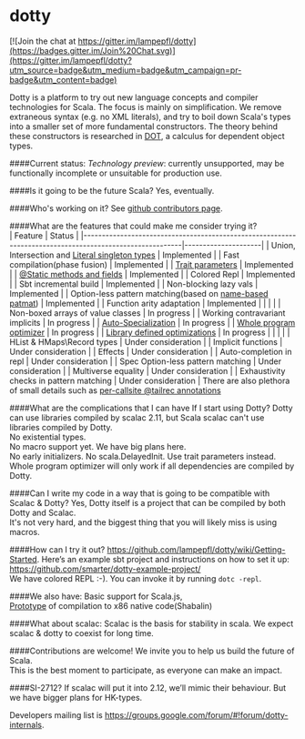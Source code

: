 dotty
=====

[![Join the chat at https://gitter.im/lampepfl/dotty](https://badges.gitter.im/Join%20Chat.svg)](https://gitter.im/lampepfl/dotty?utm_source=badge&utm_medium=badge&utm_campaign=pr-badge&utm_content=badge)

Dotty is a platform to try out new language concepts and compiler
technologies for Scala. The focus is mainly on simplification. We
remove extraneous syntax (e.g. no XML literals), and try to boil down
Scala's types into a smaller set of more fundamental constructors. The
theory behind these constructors is researched in
[DOT](http://www.cs.uwm.edu/~boyland/fool2012/papers/fool2012_submission_3.pdf),
a calculus for dependent object types.

####Current status:
 _Technology preview_: currently unsupported, may be functionally incomplete or unsuitable for production use.

####Is it going to be the future Scala?
Yes, eventually.

####Who's working on it?
See [github contributors page](https://github.com/lampepfl/dotty/graphs/contributors).
 
####What are the features that could make me consider trying it?  
| Feature                                                                                                 | Status              |
|---------------------------------------------------------------------------------------------------------|---------------------|
| Union, Intersection and [Literal singleton types](http://docs.scala-lang.org/sips/pending/42.type.html) | Implemented         |
| Fast compilation(phase fusion)                                                                         | Implemented         |
| [Trait parameters](http://docs.scala-lang.org/sips/pending/trait-parameters.html)                       | Implemented         |
| [@Static methods and fields](https://github.com/scala/scala.github.com/pull/491)                        | Implemented         |
| Colored Repl                                                                                            | Implemented         |
| Sbt incremental build                                                                                   | Implemented         |
| Non-blocking lazy vals                                                                                  | Implemented         |
| Option-less pattern matching(based on [name-based patmat](https://github.com/scala/scala/pull/2848))    | Implemented |
| Function arity adaptation                                                                               | Implemented |
|                                                                                                         |                     |
| Non-boxed arrays of value classes                                                                       | In progress         |
| Working contravariant implicits                                                                         | In progress         |
| [Auto-Specialization](https://github.com/dotty-linker/dotty)                                            | In progress         |
| [Whole program optimizer](https://github.com/dotty-linker/dotty)                                        | In progress         |
| [Library defined optimizations](https://github.com/dotty-linker/dotty)                                  | In progress         |
|                                                                                                         |                     |
| HList & HMaps\Record types                                                                              | Under consideration |
| Implicit functions                                                                                      | Under consideration |
| Effects                                                                                                 | Under consideration |
| Auto-completion in repl                                                                                 | Under consideration |
| Spec Option-less pattern matching                                                                       | Under consideration |
| Multiverse equality                                                                                     | Under consideration |
| Exhaustivity checks in pattern matching                                                                 | Under consideration |
There are also plethora of small details such as [per-callsite @tailrec annotations](https://github.com/lampepfl/dotty/issues/1221)

####What are the complications that I can have If I start using Dotty?
Dotty can use libraries compiled by scalac 2.11, but Scala scalac can't use libraries compiled by Dotty.<br>
No existential types.<br>
No macro support yet. We have big plans here.<br>
No early initializers. No scala.DelayedInit. Use trait parameters instead.<br>
Whole program optimizer will only work if all dependencies are compiled by Dotty.<br>


####Can I write my code in a way that is going to be compatible with Scalac & Dotty?
Yes, Dotty itself is a project that can be compiled by both Dotty and Scalac.<br>
It's not very hard, and the biggest thing that you will likely miss is using macros.

####How can I try it out?
https://github.com/lampepfl/dotty/wiki/Getting-Started.
Here’s an example sbt project and instructions on how to set it up: https://github.com/smarter/dotty-example-project/ <br>
We have colored REPL :-). You can invoke it by running `dotc -repl`.

####We also have:
Basic support for Scala.js,<br>
[Prototype](https://github.com/scala-native/scala-native/tree/topic/dotty-support) of compilation to x86 native code(Shabalin)<br>

####What about scalac:
Scalac is the basis for stability in scala. We expect scalac & dotty to coexist for long time.
        
####Contributions are welcome!
We invite you to help us build the future of Scala.<br>
This is the best moment to participate, as everyone can make an impact.<br>

####SI-2712?
If scalac will put it into 2.12, we’ll mimic their behaviour. But we have bigger plans for
HK-types.



Developers mailing list is https://groups.google.com/forum/#!forum/dotty-internals.
